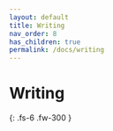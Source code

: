 ```yaml
---
layout: default
title: Writing
nav_order: 8
has_children: true
permalink: /docs/writing
---
```


# Writing

{: .fs-6 .fw-300 }